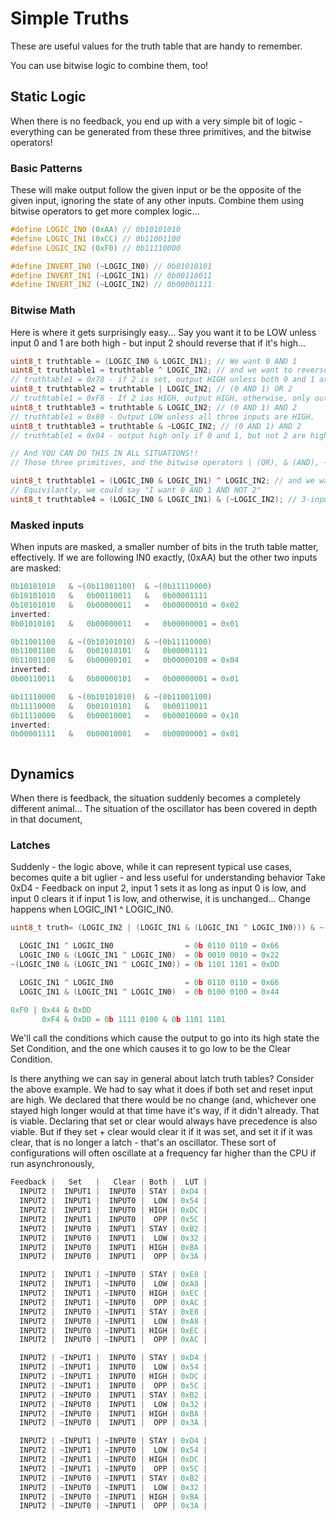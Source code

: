 # Simple Truths
These are useful values for the truth table that are handy to remember.

You can use bitwise logic to combine them, too!

## Static Logic
When there is no feedback, you end up with a very simple bit of logic - everything can be generated from these three primitives, and the bitwise operators!

### Basic Patterns
These will make output follow the given input or be the opposite of the given input, ignoring the state of any other inputs. Combine them using bitwise operators to get more complex logic...

```c++
#define LOGIC_IN0 (0xAA) // 0b10101010
#define LOGIC_IN1 (0xCC) // 0b11001100
#define LOGIC_IN2 (0xF0) // 0b11110000

#define INVERT_IN0 (~LOGIC_IN0) // 0b01010101
#define INVERT_IN1 (~LOGIC_IN1) // 0b00110011
#define INVERT_IN2 (~LOGIC_IN2) // 0b00001111

```

### Bitwise Math
Here is where it gets surprisingly easy... Say you want it to be LOW unless input 0 and 1 are both high - but input 2 should reverse that if it's high...
```c++
uint8_t truthtable = (LOGIC_IN0 & LOGIC_IN1); // We want 0 AND 1
uint8_t truthtable1 = truthtable ^ LOGIC_IN2; // and we want to reverse it when 2.  ((LOGIC_IN0 & LOGIC_IN1) ^  LOGIC_IN2)
// truthtable1 = 0x78 - if 2 is set, output HIGH unless both 0 and 1 are. If 2 is clear, OUTPUT LOW unless both 0 and 1 are HIGH.
uint8_t truthtable2 = truthtable | LOGIC_IN2; // (0 AND 1) OR 2                     ((LOGIC_IN0 & LOGIC_IN1) |  LOGIC_IN2)
// truthtable1 = 0xF8 - If 2 ias HIGH, output HIGH, otherwise, only output HIGH if both 0 and 1 are high.
uint8_t truthtable3 = truthtable & LOGIC_IN2; // (0 AND 1) AND 2                    (LOGIC_IN0  & LOGIC_IN1  &  LOGIC_IN2)
// truthtable1 = 0x80 - Output LOW unless all three inputs are HIGH.
uint8_t truthtable3 = truthtable & ~LOGIC_IN2; // (0 AND 1) AND 2                   (LOGIC_IN0  & LOGIC_IN1  & ~LOGIC_IN2)
// truthtable1 = 0x04 - output high only if 0 and 1, but not 2 are high

// And YOU CAN DO THIS IN ALL SITUATIONS!!
// Those three primitives, and the bitwise operators | (OR), & (AND), ~ (NOT), and ^ (XOR) can get you any logical combination.

uint8_t truthtable1 = (LOGIC_IN0 & LOGIC_IN1) ^ LOGIC_IN2; // and we want to reverse it when 2.  ((LOGIC_IN0 & LOGIC_IN1) ^ LOGIC_IN2)
// Equivilantly, we could say "I want 0 AND 1 AND NOT 2"
uint8_t truthtable4 = (LOGIC_IN0 & LOGIC_IN1) & (~LOGIC_IN2); // 3-input OR              (LOGIC_IN0  | LOGIC_IN1  | LOGIC_IN2)

```

### Masked inputs
When inputs are masked, a smaller number of bits in the truth table matter, effectively.
If we are following IN0 exactly, (0xAA) but the other two inputs are masked:
```c++
0b10101010   & ~(0b11001100)  & ~(0b11110000)
0b10101010   &   0b00110011   &   0b00001111
0b10101010   &   0b00000011   =   0b00000010 = 0x02
inverted:
0b01010101   &   0b00000011   =   0b00000001 = 0x01

0b11001100   & ~(0b10101010)  & ~(0b11110000)
0b11001100   &   0b01010101   &   0b00001111
0b11001100   &   0b00000101   =   0b00000100 = 0x04
inverted:
0b00110011   &   0b00000101   =   0b00000001 = 0x01

0b11110000   & ~(0b10101010)  & ~(0b11001100)
0b11110000   &   0b01010101   &   0b00110011
0b11110000   &   0b00010001   =   0b00010000 = 0x10
inverted:
0b00001111   &   0b00010001   =   0b00000001 = 0x01



```


## Dynamics
When there is feedback, the situation suddenly becomes a completely different animal... The situation of the oscillator has been covered in depth in that document,

### Latches
Suddenly - the logic above, while it can represent typical use cases, becomes quite a bit uglier - and less useful for understanding behavior
Take 0xD4 - Feedback on input 2, input 1 sets it as long as input 0 is low, and input 0 clears it if input 1 is low, and otherwise, it is unchanged...
Change happens when LOGIC_IN1 ^ LOGIC_IN0.

```c++
uint8_t truth= (LOGIC_IN2 | (LOGIC_IN1 & (LOGIC_IN1 ^ LOGIC_IN0))) & ~(LOGIC_IN0 & (LOGIC_IN1 ^ LOGIC_IN0))

  LOGIC_IN1 ^ LOGIC_IN0                = 0b 0110 0110 = 0x66
  LOGIC_IN0 & (LOGIC_IN1 ^ LOGIC_IN0)  = 0b 0010 0010 = 0x22
~(LOGIC_IN0 & (LOGIC_IN1 ^ LOGIC_IN0)) = 0b 1101 1101 = 0xDD

  LOGIC_IN1 ^ LOGIC_IN0                = 0b 0110 0110 = 0x66
  LOGIC_IN1 & (LOGIC_IN1 ^ LOGIC_IN0)  = 0b 0100 0100 = 0x44

0xF0 | 0x44 & 0xDD
       0xF4 & 0xDD = 0b 1111 0100 & 0b 1101 1101
```
We'll call the conditions which cause the output to go into its high state the Set Condition, and the one which causes it to go low to be the Clear Condition.

Is there anything we can say in general about latch truth tables?
Consider the above example. We had to say what it does if both set and reset input are high. We declared that there would be no change (and, whichever one stayed high longer would at that time have it's way, if it didn't already. That is viable. Declaring that set or clear would always have precedence is also viable. But if they set + clear would clear it if it was set, and set it if it was clear, that is no longer a latch - that's an oscillator. These sort of configurations will often oscillate at a frequency far higher than the CPU if run asynchronously,

```c++
Feedback |   Set   |   Clear | Both |  LUT |
  INPUT2 |  INPUT1 |  INPUT0 | STAY | 0xD4 |
  INPUT2 |  INPUT1 |  INPUT0 |  LOW | 0x54 |
  INPUT2 |  INPUT1 |  INPUT0 | HIGH | 0xDC |
  INPUT2 |  INPUT1 |  INPUT0 |  OPP | 0x5C |
  INPUT2 |  INPUT0 |  INPUT1 | STAY | 0xB2 |
  INPUT2 |  INPUT0 |  INPUT1 |  LOW | 0x32 |
  INPUT2 |  INPUT0 |  INPUT1 | HIGH | 0xBA |
  INPUT2 |  INPUT0 |  INPUT1 |  OPP | 0x3A |

  INPUT2 |  INPUT1 | ~INPUT0 | STAY | 0xE8 |
  INPUT2 |  INPUT1 | ~INPUT0 |  LOW | 0xA8 |
  INPUT2 |  INPUT1 | ~INPUT0 | HIGH | 0xEC |
  INPUT2 |  INPUT1 | ~INPUT0 |  OPP | 0xAC |
  INPUT2 |  INPUT0 | ~INPUT1 | STAY | 0xE8 |
  INPUT2 |  INPUT0 | ~INPUT1 |  LOW | 0xA8 |
  INPUT2 |  INPUT0 | ~INPUT1 | HIGH | 0xEC |
  INPUT2 |  INPUT0 | ~INPUT1 |  OPP | 0xAC |

  INPUT2 | ~INPUT1 |  INPUT0 | STAY | 0xD4 |
  INPUT2 | ~INPUT1 |  INPUT0 |  LOW | 0x54 |
  INPUT2 | ~INPUT1 |  INPUT0 | HIGH | 0xDC |
  INPUT2 | ~INPUT1 |  INPUT0 |  OPP | 0x5C |
  INPUT2 | ~INPUT0 |  INPUT1 | STAY | 0xB2 |
  INPUT2 | ~INPUT0 |  INPUT1 |  LOW | 0x32 |
  INPUT2 | ~INPUT0 |  INPUT1 | HIGH | 0xBA |
  INPUT2 | ~INPUT0 |  INPUT1 |  OPP | 0x3A |

  INPUT2 | ~INPUT1 | ~INPUT0 | STAY | 0xD4 |
  INPUT2 | ~INPUT1 | ~INPUT0 |  LOW | 0x54 |
  INPUT2 | ~INPUT1 | ~INPUT0 | HIGH | 0xDC |
  INPUT2 | ~INPUT1 | ~INPUT0 |  OPP | 0x5C |
  INPUT2 | ~INPUT0 | ~INPUT1 | STAY | 0xB2 |
  INPUT2 | ~INPUT0 | ~INPUT1 |  LOW | 0x32 |
  INPUT2 | ~INPUT0 | ~INPUT1 | HIGH | 0xBA |
  INPUT2 | ~INPUT0 | ~INPUT1 |  OPP | 0x3A |

```

